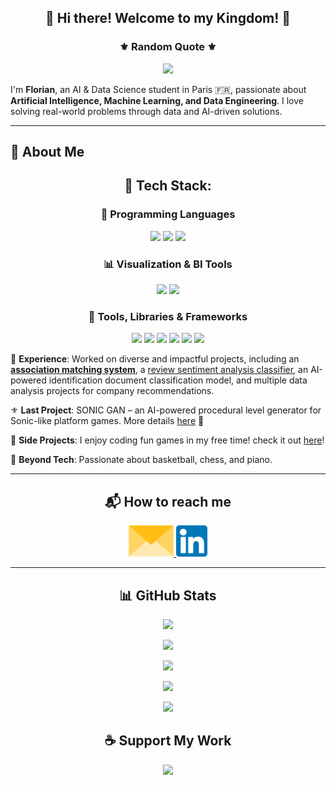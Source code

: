 <h2 align="center">👑 Hi there! Welcome to my Kingdom! 👑</h2>

<h3 align="center">⚜️ Random Quote ⚜️</h3>

<p align="center">
  <img src="https://quotes-github-readme.vercel.app/api?type=horizontal&theme=radical" />
</p>

I'm **Florian**, an AI & Data Science student in Paris 🇫🇷, passionate about **Artificial Intelligence, Machine Learning, and Data Engineering**. I love solving real-world problems through data and AI-driven solutions.
____

## 🚀 About Me

<h2 align="center">🤖 Tech Stack:</h2>

<h3 align="center">🧠 Programming Languages</h3>
<p align="center">
  <img src="https://img.shields.io/badge/Python-3776AB?style=for-the-badge&logo=python&logoColor=white" />
  <img src="https://img.shields.io/badge/R-276DC3?style=for-the-badge&logo=r&logoColor=white" />
  <img src="https://img.shields.io/badge/SQL-025E8C?style=for-the-badge&logo=sqlite&logoColor=white" />
</p>

<h3 align="center">📊 Visualization & BI Tools</h3>
<p align="center">
  <img src="https://img.shields.io/badge/Power%20BI-F2C811?style=for-the-badge&logo=powerbi&logoColor=black" />
  <img src="https://img.shields.io/badge/Tableau-E97627?style=for-the-badge&logo=tableau&logoColor=white" />
</p>

<h3 align="center">🧰 Tools, Libraries & Frameworks</h3>
<p align="center">
  <img src="https://img.shields.io/badge/Pandas-150458?style=for-the-badge&logo=pandas&logoColor=white" />
  <img src="https://img.shields.io/badge/NumPy-013243?style=for-the-badge&logo=numpy&logoColor=white" />
  <img src="https://img.shields.io/badge/Scikit--Learn-F7931E?style=for-the-badge&logo=scikit-learn&logoColor=white" />
  <img src="https://img.shields.io/badge/TensorFlow-FF6F00?style=for-the-badge&logo=tensorflow&logoColor=white" />
  <img src="https://img.shields.io/badge/Web%20Scraping-FFD700?style=for-the-badge&logo=web-scraper&logoColor=black" />
  <img src="https://img.shields.io/badge/Unity-000000?style=for-the-badge&logo=unity&logoColor=white" />
</p>

💪 **Experience**:  Worked on diverse and impactful projects, including an **[association matching system](https://github.com/Kingflow-23/Association-matching)**, a [review sentiment analysis classifier](https://github.com/Kingflow-23/Sentiment-Analysis-project), an AI-powered identification document classification model, and multiple data analysis projects for company recommendations.

⚜️ **Last Project**: SONIC GAN – an AI-powered procedural level generator for Sonic-like platform games. More details [here](https://github.com/vsx23733/SONIC-GAN) 🚀

🎰 **Side Projects**: I enjoy coding fun games in my free time! check it out [here](https://github.com/Kingflow-23/Funny-Games)!

🎵 **Beyond Tech**: Passionate about basketball, chess, and piano.
___ 

<h2 align="center">📬 How to reach me</h2>

<p align="center">
  <a href="mailto:florian.l.d.hounkpatin@gmail.com">
    <img src="assets/envelope.png" height="50px" />
  </a>
  <a href="https://www.linkedin.com/in/florian-hounkpatin/">
    <img src="assets/linkedin.png" height="50px" />
  </a>
</p>

___

<h2 align="center">📊 GitHub Stats</h2>

<p align="center">
  <img src="https://komarev.com/ghpvc/?username=Kingflow-23&color=blue&style=flat" />
</p>

<p align="center">
  <img src="https://github-profile-trophy.vercel.app/?username=Kingflow-23&theme=radical&no-frame=true&margin-w=5" />
</p>

<p align="center">
  <img src="https://nirzak-streak-stats.vercel.app/?user=Kingflow-23&theme=radical&hide_border=False&cache_seconds=3600" />
</p>

<p align="center">
  <img src="https://github-readme-stats.vercel.app/api?username=Kingflow-23&show_icons=true&theme=radical&cache_seconds=3600" />
</p>

<p align="center">
  <img src="https://github-readme-stats.vercel.app/api/top-langs/?username=Kingflow-23&layout=compact&theme=radical&cache_seconds=3600" />
</p>

<h2 align="center">☕ Support My Work</h2>

<p align="center">
  <a href="https://coff.ee/kingflow23" target="_blank">
    <img src="https://img.shields.io/badge/Buy%20me%20a%20coffee-F7941D?style=for-the-badge&logo=buy-me-a-coffee&logoColor=white" />
  </a>
</p>
